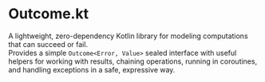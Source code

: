 # Outcome.kt

A lightweight, zero-dependency Kotlin library for modeling computations that can succeed or fail.  
Provides a simple `Outcome<Error, Value>` sealed interface with useful helpers for working with results, chaining operations, running in coroutines, and handling exceptions in a safe, expressive way.
